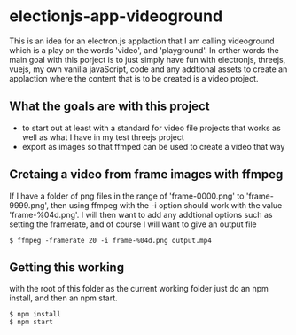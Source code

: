 # electionjs-app-videoground

This is an idea for an electron.js applaction that I am calling videoground which is a play on the words 'video', and 'playground'. In orther words the main goal with this porject is to just simply have fun with electronjs, threejs, vuejs, my own vanilla javaScript, code and any addtional assets to create an applaction where the content that is to be created is a video project.

## What the goals are with this project

* to start out at least with a standard for video file projects that works as well as what I have in my test threejs project
* export as images so that ffmped can be used to create a video that way

## Cretaing a video from frame images with ffmpeg

If I have a folder of png files in the range of 'frame-0000.png' to 'frame-9999.png', then using ffmpeg with the -i option should work with the value 'frame-%04d.png'. I will then want to add any addtional options such as setting the framerate, and of course I will want to give an output file

```
$ ffmpeg -framerate 20 -i frame-%04d.png output.mp4
```

## Getting this working

with the root of this folder as the current working folder just do an npm install, and then an npm start.

```
$ npm install
$ npm start
```

